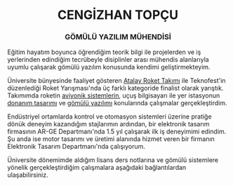 <h1 align="center">CENGİZHAN TOPÇU</h1>
<h3 align="center">GÖMÜLÜ YAZILIM MÜHENDİSİ</h3>

Eğitim hayatım boyunca öğrendiğim teorik bilgi ile projelerden ve iş yerlerinden edindiğim tecrübeyle disiplinler arası mühendis alanlarıyla uyumlu çalışarak gömülü yazılım konusunda kendimi geliştirmekteyim.  

Üniversite bünyesinde faaliyet gösteren [Atalay Roket Takımı](https://www.instagram.com/atalayroket/) ile Teknofest'in düzenlediği Roket Yarışması'nda üç farklı kategoride finalist olarak yarıştık. Takımımda roketin [aviyonik sistemlerin](https://github.com/atalayroket/atalay_aviyoniksistem), uçuş bilgisayarı ile yer istasyonun [donanım tasarımı](https://github.com/atalayroket/atalay_donanimtasarimi) ve [gömülü yazılımı](https://github.com/atalayroket/atalay_gomuluyazilim) konularında çalışmalar gerçekleştirdim.

Endüstriyel ortamlarda kontrol ve otomasyon sistemleri üzerine pratiğe dönük deneyim kazandığım stajlarımın ardından, bir elektronik tasarım firmasının AR-GE Departmanı'nda 1.5 yıl çalışarak ilk iş deneyimimi edindim. Şu anda ise motor tasarımı ve üretimi alanında hizmet veren bir firmanın Elektronik Tasarım Departmanı'nda çalışıyorum.

Üniversite dönemimde aldığım lisans ders notlarına ve gömülü sistemlere yönelik gerçekleştirdiğim çalışmalara aşağıdaki bağlantılardan ulaşabilirsiniz.
